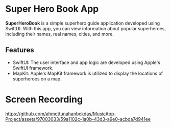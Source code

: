 
# Super Hero Book App

**SuperHeroBook** is a simple superhero guide application developed using SwiftUI. With this app, you can view information about popular superheroes, including their names, real names, cities, and more.
  
## Features
- SwiftUI: The user interface and app logic are developed using Apple's SwiftUI framework.
- MapKit: Apple's MapKit framework is utilized to display the locations of superheroes on a map.

# Screen Recording
https://github.com/ahmettunahanbekdas/MusicApp-Project/assets/97003033/59a1102c-1a0b-43d3-a9e0-acbda7d941ee
